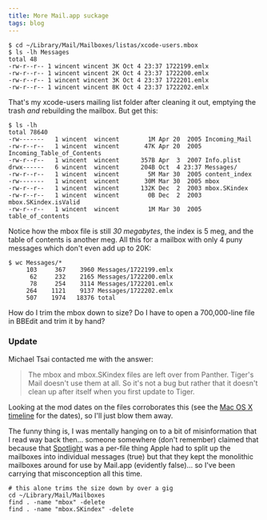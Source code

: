 ```yaml
---
title: More Mail.app suckage
tags: blog
---
```


```
$ cd ~/Library/Mail/Mailboxes/listas/xcode-users.mbox
$ ls -lh Messages
total 48
-rw-r--r-- 1 wincent wincent 3K Oct 4 23:37 1722199.emlx
-rw-r--r-- 1 wincent wincent 2K Oct 4 23:37 1722200.emlx
-rw-r--r-- 1 wincent wincent 3K Oct 4 23:37 1722201.emlx
-rw-r--r-- 1 wincent wincent 8K Oct 4 23:37 1722202.emlx
```

That's my xcode-users mailing list folder after cleaning it out, emptying the trash _and_ rebuilding the mailbox. But get this:

    $ ls -lh
    total 78640
    -rw-------   1 wincent  wincent        1M Apr 20  2005 Incoming_Mail
    -rw-r--r--   1 wincent  wincent       47K Apr 20  2005 Incoming_Table_of_Contents
    -rw-r--r--   1 wincent  wincent      357B Apr  3  2007 Info.plist
    drwx------   6 wincent  wincent      204B Oct  4 23:37 Messages/
    -rw-r--r--   1 wincent  wincent        5M Mar 30  2005 content_index
    -rw-------   1 wincent  wincent       30M Mar 30  2005 mbox
    -rw-r--r--   1 wincent  wincent      132K Dec  2  2003 mbox.SKindex
    -rw-r--r--   1 wincent  wincent        0B Dec  2  2003 mbox.SKindex.isValid
    -rw-r--r--   1 wincent  wincent        1M Mar 30  2005 table_of_contents

Notice how the mbox file is still _30 megabytes_, the index is 5 meg, and the table of contents is another meg. All this for a mailbox with only 4 puny messages which don't even add up to 20K:

    $ wc Messages/*
         103     367    3960 Messages/1722199.emlx
          62     232    2165 Messages/1722200.emlx
          78     254    3114 Messages/1722201.emlx
         264    1121    9137 Messages/1722202.emlx
         507    1974   18376 total

How do I trim the mbox down to size? Do I have to open a 700,000-line file in BBEdit and trim it by hand?

### Update

Michael Tsai contacted me with the answer:

> The mbox and mbox.SKindex files are left over from Panther. Tiger's Mail doesn't use them at all. So it's not a bug but rather that it doesn't clean up after itself when you first update to Tiger.

Looking at the mod dates on the files corroborates this (see the [Mac OS X timeline](http://typechecked.net/wiki/Mac%20OS%20X%20timeline) for the dates), so I'll just blow them away.

The funny thing is, I was mentally hanging on to a bit of misinformation that I read way back then... someone somewhere (don't remember) claimed that because that [Spotlight](http://typechecked.net/wiki/Spotlight) was a per-file thing Apple had to split up the mailboxes into individual messages (true) but that they kept the monolithic mailboxes around for use by Mail.app (evidently false)... so I've been carrying that misconception all this time.

    # this alone trims the size down by over a gig
    cd ~/Library/Mail/Mailboxes
    find . -name "mbox" -delete
    find . -name "mbox.SKindex" -delete
